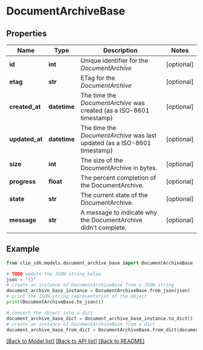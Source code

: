 # DocumentArchiveBase


## Properties

Name | Type | Description | Notes
------------ | ------------- | ------------- | -------------
**id** | **int** | Unique identifier for the *DocumentArchive* | [optional] 
**etag** | **str** | ETag for the *DocumentArchive* | [optional] 
**created_at** | **datetime** | The time the *DocumentArchive* was created (as a ISO-8601 timestamp) | [optional] 
**updated_at** | **datetime** | The time the *DocumentArchive* was last updated (as a ISO-8601 timestamp) | [optional] 
**size** | **int** | The size of the DocumentArchive in bytes. | [optional] 
**progress** | **float** | The percent completion of the DocumentArchive. | [optional] 
**state** | **str** | The current state of the DocumentArchive. | [optional] 
**message** | **str** | A message to indicate why the DocumentArchive didn&#39;t complete. | [optional] 

## Example

```python
from clio_sdk.models.document_archive_base import DocumentArchiveBase

# TODO update the JSON string below
json = "{}"
# create an instance of DocumentArchiveBase from a JSON string
document_archive_base_instance = DocumentArchiveBase.from_json(json)
# print the JSON string representation of the object
print(DocumentArchiveBase.to_json())

# convert the object into a dict
document_archive_base_dict = document_archive_base_instance.to_dict()
# create an instance of DocumentArchiveBase from a dict
document_archive_base_from_dict = DocumentArchiveBase.from_dict(document_archive_base_dict)
```
[[Back to Model list]](../README.md#documentation-for-models) [[Back to API list]](../README.md#documentation-for-api-endpoints) [[Back to README]](../README.md)


